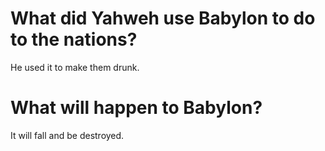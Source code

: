 # What did Yahweh use Babylon to do to the nations?

He used it to make them drunk.

# What will happen to Babylon?

It will fall and be destroyed.
